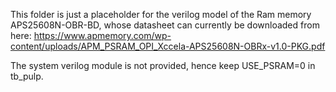 This folder is just a placeholder for the verilog model of the Ram memory APS25608N-OBR-BD, whose datasheet can currently be downloaded from here: https://www.apmemory.com/wp-content/uploads/APM_PSRAM_OPI_Xccela-APS25608N-OBRx-v1.0-PKG.pdf

The system verilog module is not provided, hence keep USE_PSRAM=0 in tb_pulp.

